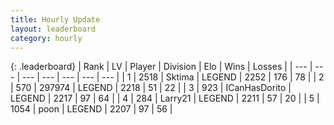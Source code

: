 ```yaml
---
title: Hourly Update
layout: leaderboard
category: hourly
---
```


{: .leaderboard}
| Rank | LV | Player | Division | Elo | Wins | Losses |
| --- | --- | --- | --- | --- | --- | --- |
| <span data-change="0">1</span> | 2518 | <span title="ID: 353063">Sktima</span> | LEGEND | <span data-change="0">2252</span> | <span data-change="0">176</span> | <span data-change="0">78</span> |
| <span data-change="0">2</span> | 570 | <span title="ID: 544038">297974</span> | LEGEND | <span data-change="0">2218</span> | <span data-change="0">51</span> | <span data-change="0">22</span> |
| <span data-change="0">3</span> | 923 | <span title="ID: 415713">ICanHasDorito</span> | LEGEND | <span data-change="0">2217</span> | <span data-change="0">97</span> | <span data-change="0">64</span> |
| <span data-change="0">4</span> | 284 | <span title="ID: 636902">Larry21</span> | LEGEND | <span data-change="7">2211</span> | <span data-change="1">57</span> | <span data-change="0">20</span> |
| <span data-change="0">5</span> | 1054 | <span title="ID: 540690">poon</span> | LEGEND | <span data-change="7">2207</span> | <span data-change="1">97</span> | <span data-change="0">56</span> |